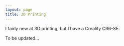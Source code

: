 ```yaml
---
layout: page
title: 3D Printing
---
```


I fairly new at 3D printing, but I have a Creality CR6-SE.

To be updated...
